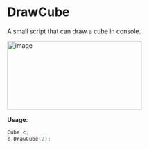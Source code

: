 # DrawCube
A small script that can draw a cube in console.

<img width="310" height="159" alt="image" src="https://github.com/user-attachments/assets/19758289-28c4-4773-85bb-4f7ffe499f15" />


**Usage**:
```cpp
Cube c;
c.DrawCube(2);
```
